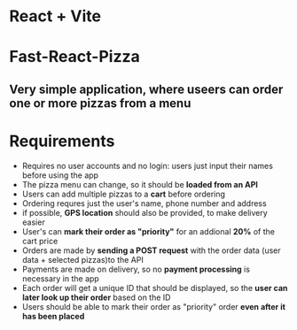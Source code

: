 # React + Vite

# Fast-React-Pizza

## Very simple application, where useers can order one or more pizzas from a menu

# Requirements

- Requires no user accounts and no login: users just input their names before using the app
- The pizza menu can change, so it should be **loaded from an API**
- Users can add multiple pizzas to a **cart** before ordering
- Ordering requres just the user's name, phone number and address
- if possible, **GPS location** should also be provided, to make delivery easier
- User's can **mark their order as "priority"** for an addional **20%** of the cart price
- Orders are made by **sending a POST request** with the order data (user data + selected pizzas)to the API
- Payments are made on delivery, so no **payment processing** is necessary in the app
- Each order will get a unique ID that should be displayed, so the **user can later look up their order** based on the ID
- Users should be able to mark their order as "priority" order **even after it has been placed**
